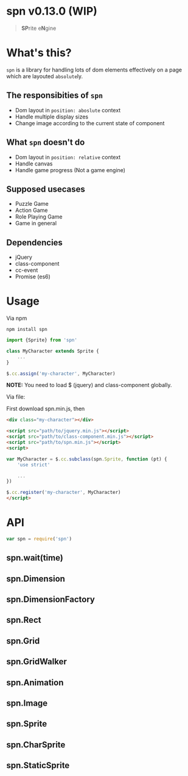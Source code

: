 # spn v0.13.0 (WIP)

> **SP**rite e**N**gine

# What's this?

`spn` is a library for handling lots of dom elements effectively on a page which are layouted `absolute`ly.

## The responsibities of `spn`

- Dom layout in `position: aboslute` context
- Handle multiple display sizes
- Change image according to the current state of component

## What `spn` doesn't do

- Dom layout in `position: relative` context
- Handle canvas
- Handle game progress (Not a game engine)

## Supposed usecases

- Puzzle Game
- Action Game
- Role Playing Game
- Game in general

## Dependencies

- jQuery
- class-component
- cc-event
- Promise (es6)

# Usage

Via npm

    npm install spn

```js
import {Sprite} from 'spn'

class MyCharacter extends Sprite {
    ...
}

$.cc.assign('my-character', MyCharacter)
```

**NOTE:** You need to load $ (jquery) and class-component globally.

Via file:

First download spn.min.js, then

```html
<div class="my-character"></div>

<script src="path/to/jquery.min.js"></script>
<script src="path/to/class-component.min.js"></script>
<script src="path/to/spn.min.js"></script>
<script>

var MyCharacter = $.cc.subclass(spn.Sprite, function (pt) {
    'use strict'

    ...
})

$.cc.register('my-character', MyCharacter)
</script>
```

# API

```js
var spn = require('spn')
```

## spn.wait(time)
## spn.Dimension
## spn.DimensionFactory
## spn.Rect
## spn.Grid
## spn.GridWalker
## spn.Animation
## spn.Image
## spn.Sprite
## spn.CharSprite
## spn.StaticSprite
